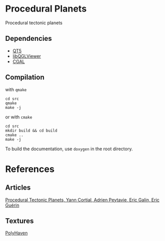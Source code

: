 # Procedural Planets
Procedural tectonic planets

## Dependencies
- [QT5](https://www.qt.io)
- [libQGLViewer](https://libqglviewer.com)
- [CGAL](https://www.cgal.org)

## Compilation

with `qmake`

```
cd src
qmake
make -j
```

or with `cmake`
```
cd src
mkdir build && cd build
cmake ..
make -j
```

To build the documentation, use `doxygen` in the root directory.


# References
## Articles
[Procedural Tectonic Planets, Yann Cortial, Adrien Peytavie, Eric Galin, Eric Guérin](https://hal.archives-ouvertes.fr/hal-02136820/document)

## Textures
[PolyHaven](https://polyhaven.com)
